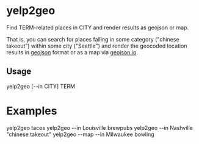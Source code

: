 # yelp2geo

Find TERM-related places in CITY and render results as geojson or map.

That is, you can search for places falling in some category ("chinese
takeout") within some city ("Seattle") and render the geocoded location results
in [geojson](http://en.wikipedia.org/wiki/GeoJSON) format or as a map via [geojson.io](http://geojson.io).


## Usage

  yelp2geo [--in CITY] TERM


# Examples

  yelp2geo tacos
  yelp2geo --in Louisville brewpubs
  yelp2geo --in Nashville "chinese takeout"
  yelp2geo --map --in Milwaukee bowling

